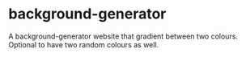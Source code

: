 # background-generator

A background-generator website that gradient between two colours. Optional to have two random colours as well.

